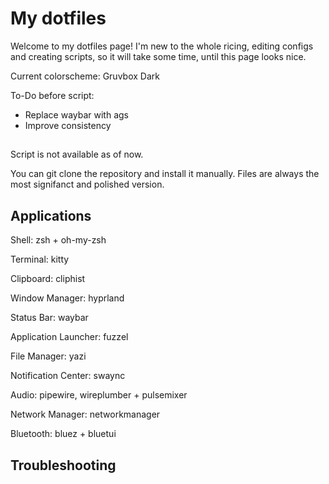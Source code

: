 # My dotfiles
Welcome to my dotfiles page! I'm new to the whole ricing, editing configs and creating scripts, so it will take some time, until this page looks nice.

Current colorscheme: Gruvbox Dark

To-Do before script:
- Replace waybar with ags
- Improve consistency

## 
Script is not available as of now.

You can git clone the repository and install it manually. 
Files are always the most signifanct and polished version.

## Applications
Shell: zsh + oh-my-zsh

Terminal: kitty

Clipboard: cliphist

Window Manager: hyprland

Status Bar: waybar

Application Launcher: fuzzel

File Manager: yazi

Notification Center: swaync

Audio: pipewire, wireplumber + pulsemixer

Network Manager: networkmanager

Bluetooth: bluez + bluetui

## Troubleshooting
